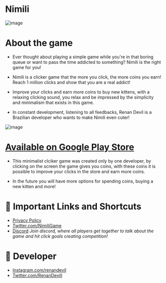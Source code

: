 # Nimili
![image](https://media.discordapp.net/attachments/1015256888520228996/1015262751595188266/Made_by_Renan_Devil.png?width=832&height=468)

# About the game
* Ever thought about playing a simple game while you're in that boring queue or want to pass the time addicted to something? Nimili is the right game for you!

* Nimili is a clicker game that the more you click, the more coins you earn! Reach 1 million clicks and show that you are a real addict!

* Improve your clicks and earn more coins to buy new kittens, with a relaxing clicking sound, you relax and be impressed by the simplicity and minimalism that exists in this game.

* In constant development, listening to all feedbacks, Renan Devil is a Brazilian developer who wants to make Nimili even cuter!

![image](https://media.discordapp.net/attachments/1015256888520228996/1015262751288991884/Made_by_Renan_Devil_1.png?width=832&height=468)
# [Available on Google Play Store](https://play.google.com/store/apps/details?id=com.renandevil.nimili)

* This minimalist clciker game was created only by one developer, by clicking on the screen the game gives you coins, with these coins it is possible to improve your clicks in the store and earn more coins.

* In the future you will have more options for spending coins, buying a new kitten and more!

# 🔗 Important Links and Shortcuts
* [Privacy Policy](https://nimiligame.blogspot.com/2022/09/privacy-policy-para-idioma-portugues.html)
* [Twitter.com/NimiliGame](https://twitter.com/NimiliGame)
* [Discord](https://discord.gg/kncpMgQ48X)
*Join discord, where all players get together to talk about the game and hit click goals creating competition!*

# 🔗 Developer
* [Instagram.com/renandevil](https://instagram.com/renandevil)
* [Twitter.com/RenanDevill](https://twitter.com/renandevil_)
